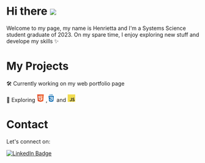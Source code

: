 # Hi there <img src="https://media.giphy.com/media/hvRJCLFzcasrR4ia7z/giphy.gif" width="30px"/>

Welcome to my page, my name is Henrietta and I'm a Systems Science student graduate of 2023. On my spare time, I enjoy exploring new stuff and develope my skills ✨ 

# My Projects

:hammer_and_wrench: Currently working on my web portfolio page


:seedling: Exploring <img src="https://github.com/devicons/devicon/blob/master/icons/html5/html5-original.svg" title="HTML5" alt="HTML" width="20" height="20"/>&nbsp;,<img src="https://github.com/devicons/devicon/blob/master/icons/css3/css3-plain-wordmark.svg"  title="CSS3" alt="CSS" width="20" height="20"/>&nbsp;and <img src="https://github.com/devicons/devicon/blob/master/icons/javascript/javascript-original.svg" title="JavaScript" alt="JavaScript" width="20" height="20"/>&nbsp;

# Contact
Let's connect on:
<div id="badges">
  <a href="https://www.linkedin.com/in/henrietta-sundberg-68a411190/">
    <img src="https://img.shields.io/badge/LinkedIn-blue?style=for-the-badge&logo=linkedin&logoColor=white" alt="LinkedIn Badge"width="80" height="30"/>
  </a>
  </div>
